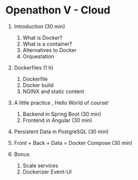 # Openathon V - Cloud

1. Introduction (30 min)
   1. What is Docker?
   2. What is a container?
   3. Alternatives to Docker
   4. Orquestation

2. Dockerfiles (1 h)
   1. Dockerfile
   2. Docker build
   3. NGINX and static content 
   

3. A little practice , Hello World of course!
   1. Backend in Spring Boot (30 min)
   2. Frontend in Angular (30 min)

4. Persistent Data in PostgreSQL (30 min)
5. Front + Back + Data = Docker Compose (30 min)
6. Bonus
    1. Scale services
    2. Dockerizer Event-UI